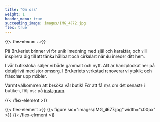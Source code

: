 ```yaml
---
title: "Om oss"
weight: 1
header_menu: true
succeeding_image: images/IMG_4572.jpg
flex: true
---
```


{{< flex-element >}}
<p>På Brukeriet brinner vi för unik inredning med själ och karaktär, och vill inspirera dig till att tänka hållbart och cirkulärt när du inreder ditt hem.</p>

<p>I vår butikslokal säljer vi både gammalt och nytt. Allt är handplockat ner på detaljnivå med stor omsorg. I Brukeriets verkstad renoverar vi ytskikt och fräschar upp möbler.</p>

<p>Varmt välkommen att besöka vår butik! För att få nys om det senaste i butiken, följ oss på <a href="https://www.instagram.com/brukeriet/">instagram</a>.</p>
{{< /flex-element >}}

{{< flex-element >}}
{{< figure src="images/IMG_4677.jpg" width="400px" >}}
{{< /flex-element >}}
